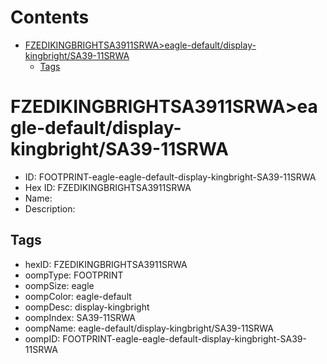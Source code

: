 



Contents
========

* [FZEDIKINGBRIGHTSA3911SRWA>eagle-default/display-kingbright/SA39-11SRWA](#fzedikingbrightsa3911srwaeagle-defaultdisplay-kingbrightsa39-11srwa)
	* [Tags](#tags)

# FZEDIKINGBRIGHTSA3911SRWA>eagle-default/display-kingbright/SA39-11SRWA

- ID: FOOTPRINT-eagle-eagle-default-display-kingbright-SA39-11SRWA
- Hex ID: FZEDIKINGBRIGHTSA3911SRWA
- Name: 
- Description: 

## Tags

- hexID: FZEDIKINGBRIGHTSA3911SRWA
- oompType: FOOTPRINT
- oompSize: eagle
- oompColor: eagle-default
- oompDesc: display-kingbright
- oompIndex: SA39-11SRWA
- oompName: eagle-default/display-kingbright/SA39-11SRWA
- oompID: FOOTPRINT-eagle-eagle-default-display-kingbright-SA39-11SRWA
